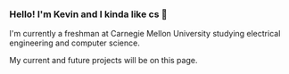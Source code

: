 ### Hello! I'm Kevin and I kinda like cs 👻

I'm currently a freshman at Carnegie Mellon University studying electrical engineering and computer science.

My current and future projects will be on this page.
